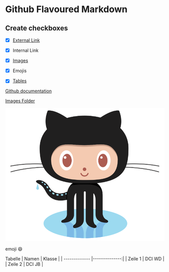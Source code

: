 # Github Flavoured Markdown

## Create checkboxes

- [x] [External Link](#extern)
- [x] Internal Link
- [x] [Images](#logo)
- [x] Emojis
- [x] [Tables](#tab)


<a name="extern"></a>[Github documentation](https://help.github.com/en "Github documentation")

[Images Folder](/images)

<a name="logo"></a>![images](/images/logo.png "Logo")

emoji :smile:

<a name="tab"></a>Tabelle
| Namen         | Klasse        |
| ------------- |--------------:|
| Zeile 1       | DCI WD        |
| Zeile 2       | DCI JB        |

